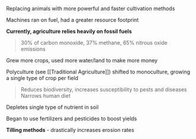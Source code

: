 Replacing animals with more powerful and faster cultivation methods

Machines ran on fuel, had a greater resource footprint

**Currently, agriculture relies heavily on fossil fuels**

> 30% of carbon monoxide, 37% methane, 65% nitrous oxide emissions

Grew more crops, used more water/land to make more money

Polyculture (see [[Traditional Agriculture]]) shifted to monoculture, growing a single type of crop per field

> Reduces biodiversity, increases susceptibility to pests and diseases
> Narrows human diet

Depletes single type of nutrient in soil

Began to use fertilizers and pesticides to boost yields

**Tilling methods** - drastically increases erosion rates
